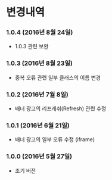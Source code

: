 
# 변경내역

### 1.0.4 (2016년 8월 24일)
- 1.0.3 관련 보완

### 1.0.3 (2016년 8월 23일)
- 중복 오류 관련 일부 클래스의 이름 변경

### 1.0.2 (2016년 7월 8일)
- 배너 광고의 리프레쉬(Refresh) 관련 수정

### 1.0.1 (2016년 6월 21일)
- 배너 광고의 일부 오류 수정 (iframe)

### 1.0.0 (2016년 5월 27일)
- 초기 버전
